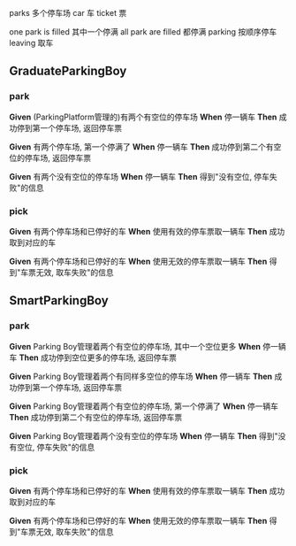 parks 多个停车场
car 车
ticket 票

one park is filled 其中一个停满
all park are filled 都停满
parking 按顺序停车
leaving 取车

## GraduateParkingBoy
### park
**Given** (ParkingPlatform管理的)有两个有空位的停车场
**When** 停一辆车
**Then** 成功停到第一个停车场, 返回停车票

**Given** 有两个停车场, 第一个停满了
**When** 停一辆车
**Then** 成功停到第二个有空位的停车场, 返回停车票

**Given** 有两个没有空位的停车场
**When** 停一辆车
**Then** 得到"没有空位, 停车失败"的信息

### pick
**Given** 有两个停车场和已停好的车
**When** 使用有效的停车票取一辆车
**Then** 成功取到对应的车

**Given** 有两个停车场和已停好的车
**When** 使用无效的停车票取一辆车
**Then** 得到"车票无效, 取车失败"的信息

## SmartParkingBoy
### park
**Given** Parking Boy管理着两个有空位的停车场, 其中一个空位更多
**When** 停一辆车
**Then** 成功停到空位更多的停车场, 返回停车票

**Given** Parking Boy管理着两个有同样多空位的停车场
**When** 停一辆车
**Then** 成功停到第一个停车场, 返回停车票

**Given** Parking Boy管理着两个有空位的停车场, 第一个停满了
**When** 停一辆车
**Then** 成功停到第二个有空位的停车场, 返回停车票

**Given** Parking Boy管理着两个没有空位的停车场
**When** 停一辆车
**Then** 得到"没有空位, 停车失败"的信息

### pick
**Given** 有两个停车场和已停好的车
**When** 使用有效的停车票取一辆车
**Then** 成功取到对应的车

**Given** 有两个停车场和已停好的车
**When** 使用无效的停车票取一辆车
**Then** 得到"车票无效, 取车失败"的信息
